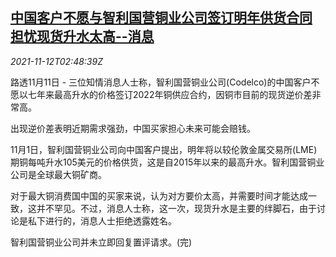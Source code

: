 <!--1636686062000-->
[中国客户不愿与智利国营铜业公司签订明年供货合同 担忧现货升水太高--消息](https://cn.reuters.com/article/china-chile-coppercodelco-contract-1112-idCNKBS2HX07U)
------

<div><i>2021-11-12T02:48:39Z</i></div><p>路透11月11日 - 三位知情消息人士称，智利国营铜业公司(Codelco)的中国客户不愿以七年来最高升水的价格签订2022年铜供应合约，因铜市目前的现货逆价差非常高。</p><p>出现逆价差表明近期需求强劲，中国买家担心未来可能会赔钱。</p><p>11月1日，智利国营铜业公司向中国客户提出，明年将以较伦敦金属交易所(LME)期铜每吨升水105美元的价格供货，这是自2015年以来的最高升水。智利国营铜业公司是全球最大铜矿商。</p><p>对于最大铜消费国中国的买家来说，认为对方要价太高，并需要时间才能达成一致，这并不罕见。不过，消息人士称，这一次，现货升水是主要的绊脚石，由于讨论是私下进行的，消息人士拒绝透露姓名。</p><p>智利国营铜业公司并未立即回复置评请求。(完)</p>
